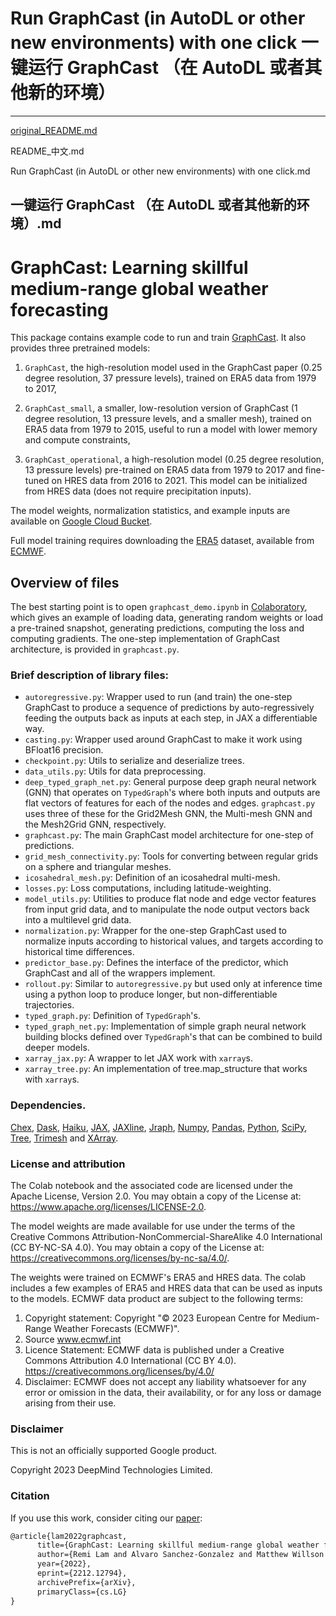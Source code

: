 # Run GraphCast (in AutoDL or other new environments) with one click  一键运行 GraphCast （在 AutoDL 或者其他新的环境）
-------------------------------------------------------------------
[original_README.md](https://github.com/sfsun67/GraphCast-from-Ground-Zero/blob/main/original_README.md)

README_中文.md

Run GraphCast (in AutoDL or other new environments) with one click.md

一键运行 GraphCast （在 AutoDL 或者其他新的环境）.md
-------------------------------------------------------------------

# GraphCast: Learning skillful medium-range global weather forecasting

This package contains example code to run and train [GraphCast](https://arxiv.org/abs/2212.12794).
It also provides three pretrained models:

1.  `GraphCast`, the high-resolution model used in the GraphCast paper (0.25 degree
resolution, 37 pressure levels), trained on ERA5 data from 1979 to 2017,

2.  `GraphCast_small`, a smaller, low-resolution version of GraphCast (1 degree
resolution, 13 pressure levels, and a smaller mesh), trained on ERA5 data from
1979 to 2015, useful to run a model with lower memory and compute constraints,

3.  `GraphCast_operational`, a high-resolution model (0.25 degree resolution, 13
pressure levels) pre-trained on ERA5 data from 1979 to 2017 and fine-tuned on
HRES data from 2016 to 2021. This model can be initialized from HRES data (does
not require precipitation inputs).

The model weights, normalization statistics, and example inputs are available on [Google Cloud Bucket](https://console.cloud.google.com/storage/browser/dm_graphcast).

Full model training requires downloading the
[ERA5](https://www.ecmwf.int/en/forecasts/datasets/reanalysis-datasets/era5)
dataset, available from [ECMWF](https://www.ecmwf.int/).

## Overview of files

The best starting point is to open `graphcast_demo.ipynb` in [Colaboratory](https://colab.research.google.com/github/deepmind/graphcast/blob/master/graphcast_demo.ipynb), which gives an
example of loading data, generating random weights or load a pre-trained
snapshot, generating predictions, computing the loss and computing gradients.
The one-step implementation of GraphCast architecture, is provided in
`graphcast.py`.

### Brief description of library files:

*   `autoregressive.py`: Wrapper used to run (and train) the one-step GraphCast
    to produce a sequence of predictions by auto-regressively feeding the
    outputs back as inputs at each step, in JAX a differentiable way.
*   `casting.py`: Wrapper used around GraphCast to make it work using
    BFloat16 precision.
*   `checkpoint.py`: Utils to serialize and deserialize trees.
*   `data_utils.py`: Utils for data preprocessing.
*   `deep_typed_graph_net.py`: General purpose deep graph neural network (GNN)
    that operates on `TypedGraph`'s where both inputs and outputs are flat
    vectors of features for each of the nodes and edges. `graphcast.py` uses
    three of these for the Grid2Mesh GNN, the Multi-mesh GNN and the Mesh2Grid
    GNN, respectively.
*   `graphcast.py`: The main GraphCast model architecture for one-step of
    predictions.
*   `grid_mesh_connectivity.py`: Tools for converting between regular grids on a
    sphere and triangular meshes.
*   `icosahedral_mesh.py`: Definition of an icosahedral multi-mesh.
*   `losses.py`: Loss computations, including latitude-weighting.
*   `model_utils.py`: Utilities to produce flat node and edge vector features
    from input grid data, and to manipulate the node output vectors back
    into a multilevel grid data.
*   `normalization.py`: Wrapper for the one-step GraphCast used to normalize
    inputs according to historical values, and targets according to historical
    time differences.
*   `predictor_base.py`: Defines the interface of the predictor, which GraphCast
    and all of the wrappers implement.
*   `rollout.py`: Similar to `autoregressive.py` but used only at inference time
    using a python loop to produce longer, but non-differentiable trajectories.
*   `typed_graph.py`: Definition of `TypedGraph`'s.
*   `typed_graph_net.py`: Implementation of simple graph neural network
    building blocks defined over `TypedGraph`'s that can be combined to build
    deeper models.
*   `xarray_jax.py`: A wrapper to let JAX work with `xarray`s.
*   `xarray_tree.py`: An implementation of tree.map_structure that works with
    `xarray`s.


### Dependencies.

[Chex](https://github.com/deepmind/chex),
[Dask](https://github.com/dask/dask),
[Haiku](https://github.com/deepmind/dm-haiku),
[JAX](https://github.com/google/jax),
[JAXline](https://github.com/deepmind/jaxline),
[Jraph](https://github.com/deepmind/jraph),
[Numpy](https://numpy.org/),
[Pandas](https://pandas.pydata.org/),
[Python](https://www.python.org/),
[SciPy](https://scipy.org/),
[Tree](https://github.com/deepmind/tree),
[Trimesh](https://github.com/mikedh/trimesh) and
[XArray](https://github.com/pydata/xarray).


### License and attribution

The Colab notebook and the associated code are licensed under the Apache
License, Version 2.0. You may obtain a copy of the License at:
https://www.apache.org/licenses/LICENSE-2.0.

The model weights are made available for use under the terms of the Creative
Commons Attribution-NonCommercial-ShareAlike 4.0 International
(CC BY-NC-SA 4.0). You may obtain a copy of the License at:
https://creativecommons.org/licenses/by-nc-sa/4.0/.

The weights were trained on ECMWF's ERA5 and HRES data. The colab includes a few
examples of ERA5 and HRES data that can be used as inputs to the models.
ECMWF data product are subject to the following terms:

1. Copyright statement: Copyright "© 2023 European Centre for Medium-Range Weather Forecasts (ECMWF)".
2. Source www.ecmwf.int
3. Licence Statement: ECMWF data is published under a Creative Commons Attribution 4.0 International (CC BY 4.0). https://creativecommons.org/licenses/by/4.0/
4. Disclaimer: ECMWF does not accept any liability whatsoever for any error or omission in the data, their availability, or for any loss or damage arising from their use.

### Disclaimer

This is not an officially supported Google product.

Copyright 2023 DeepMind Technologies Limited.

### Citation

If you use this work, consider citing our [paper](https://arxiv.org/abs/2212.12794):

```latex
@article{lam2022graphcast,
      title={GraphCast: Learning skillful medium-range global weather forecasting},
      author={Remi Lam and Alvaro Sanchez-Gonzalez and Matthew Willson and Peter Wirnsberger and Meire Fortunato and Alexander Pritzel and Suman Ravuri and Timo Ewalds and Ferran Alet and Zach Eaton-Rosen and Weihua Hu and Alexander Merose and Stephan Hoyer and George Holland and Jacklynn Stott and Oriol Vinyals and Shakir Mohamed and Peter Battaglia},
      year={2022},
      eprint={2212.12794},
      archivePrefix={arXiv},
      primaryClass={cs.LG}
}
```
